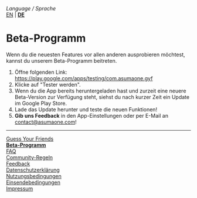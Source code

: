 _Language / Sprache_<br />
[EN](/beta-program-en) | [__DE__](/beta-program)

# Beta-Programm

Wenn du die neuesten Features vor allen anderen ausprobieren möchtest, kannst du unserem Beta-Programm beitreten.

1. Öffne folgenden Link: https://play.google.com/apps/testing/com.asumaone.gyf
2. Klicke auf "Tester werden".
3. Wenn du die App bereits heruntergeladen hast und zurzeit eine neuere Beta-Version zur Verfügung steht, siehst du nach kurzer Zeit ein Update im Google Play Store.
4. Lade das Update herunter und teste die neuen Funktionen!
5. __Gib uns Feedback__ in den App-Einstellungen oder per E-Mail an contact@asumaone.com!

---

[Guess Your Friends](/index)<br />
[__Beta-Programm__](/beta-program)<br />
[FAQ](/faq)<br />
[Community-Regeln](/community-rules)<br />
[Feedback](/feedback)<br />
[Datenschutzerklärung](/privacy)<br />
[Nutzungsbedingungen](/terms-of-use)<br />
[Einsendebedingungen](/terms-of-submissions)<br />
[Impressum](/about)